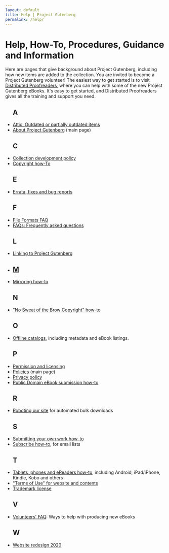 ```yaml
---
layout: default
title: Help | Project Gutenberg
permalink: /help/
---
```


Help, How-To, Procedures, Guidance and Information
==================================================

Here are pages that give background about Project Gutenberg, including how new items are added to the collection. You are invited to become a Project Gutenberg volunteer! The easiest way to get started is to visit [Distributed Proofreaders](https://www.pgdp.net), where you can help with some of the new Project Gutenberg eBooks. It's easy to get started, and Distributed Proofreaders gives all the training and support you need.

 <div class="bookshelves ">
    <ul>
      <h2>A</h2>
       <li><a href="/attic/">Attic: Outdated or partially outdated items</a></li>
       <li><a href="/about">About Project Gutenberg</a> (main page)</li>
      <h2>C</h2>
       <li><a href="/policy/collection_development.html">Collection development policy</a></li>
       <li><a href="/help/copyright.html">Copyright how-To</a></li>
      <h2>E</h2>
       <li><a href="/help/errata.html">Errata, fixes and bug reports</a></li>
      <h2>F</h2>
       <li><a href="/help/file_formats.html">File Formats FAQ</a></li>
       <li><a href="/help/faq.html">FAQs: Frequently asked questions</a></li>
      <h2>L</h2>
       <li><a href="/policy/linking.html">Linking to Project Gutenberg<li>
      <h2>M</h2>
       <li><a href="/help/mirroring.html">Mirroring how-to</a></li>
      <h2>N</h2>
       <li><a href="/help/no_sweat_copyright.html">"No Sweat of the Brow Copyright" how-to</a></li>
      <h2>O</h2>
       <li><a href="/ebooks/offline_catalogs.html">Offline catalogs</a>, including metadata and eBook listings.</li>
      <h2>P</h2>
       <li><a href="/policy/permission.html">Permission and licensing</a></li>
       <li><a href="/policy/">Policies</a> (main page)</li>
       <li><a href="/policy/privacy_policy.html">Privacy policy</a></li>
       <li><a href="/help/public_domain_ebook_submission.html">Public Domain eBook submission how-to</a></li>
      <h2>R</h2>
       <li><a href="/policy/robot_access.html">Roboting our site</a> for automated bulk downloads</li>
      <h2>S</h2>
       <li><a href="/help/submitting_your_own_work.html">Submitting your own work how-to</a></li>
       <li><a href="/help/subscribe_how_to.html">Subscribe how-to</a>, for email lists</li>
      <h2>T</h2>
       <li><a href="/help/mobile.html">Tablets, phones and eReaders how-to</a>, including Android, iPad/iPhone, Kindle, Kobo and others</li>
       <li><a href="/policy/terms_of_use.html">"Terms of Use" for website and contents</li>
       <li><a href="/policy/license.html">Trademark license</a></li>
      <h2>V</h2>
       <li><a href="/help/volunteers_faq.html">Volunteers' FAQ</a>: Ways to help with producing new eBooks</li>
      <h2>W</h2>
       <li><a href="/help/new_website.html">Website redesign 2020</a></li>

